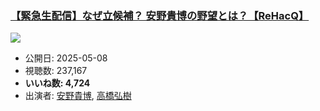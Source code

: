 ### [【緊急生配信】なぜ立候補？ 安野貴博の野望とは？【ReHacQ】](https://www.youtube.com/watch?v=glChBNYxnko)
[![](https://img.youtube.com/vi/glChBNYxnko/sddefault.jpg)](https://www.youtube.com/watch?v=glChBNYxnko)
-   公開日: 2025-05-08
-   視聴数: 237,167
-   **いいね数: 4,724**
-   出演者: [安野貴博](/rehacq_fan/people/安野貴博 "wikilink"), [高橋弘樹](/rehacq_fan/people/高橋弘樹 "wikilink")
